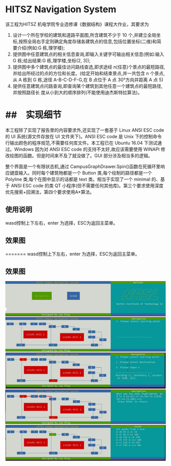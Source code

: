 # HITSZ Navigation System

该工程为HITSZ 机电学院专业选修课《数据结构》课程大作业，其要求为

1. 设计一个所在学校的建筑和道路平面图,所含建筑不少于 10 个,并建立全局坐标,按照全局右手定则确定角度存储各建筑点的信息,包括位置坐标(二维)和简要介绍(例如:G 栋,理学楼);
2. 提供图中任意建筑点的相关信息查询,即输入关键字可输出相关信息(例如:输入 G 栋;给出结果:G 栋,理学楼,坐标(2, 3));
3. 提供图中多个建筑点的最佳访问路线查选,即求途经 n(任意)个景点的最短路径,并给出所经过的点的方位和长度。(给定开始和结束景点,并一共包含 n 个景点,从 A 栋到 G 栋,途径 A-B-C-D-F-G,在 B 点位于 A 点 30°方向并距离 A 点 5)
4. 提供任意建筑点问路查询,即查询某个建筑到其他任意一个建筑点的最短路径,并按照路径长
度从小到大的顺序排列(不能使用迪杰斯特拉算法)。

##　实现细节
=======
本工程除了实现了报告里的内容要求外,还实现了一套基于 Linux ANSI ESC code 的 UI 系统(源文件存放在 UI 文件夹下)。ANSI ESC code 是 Unix 下的控制命令行输出颜色的程序规范,不需要任何库文件。本工程已在 Ubuntu 16.04 下测试通过。Windows 因为对 ANSI ESC code 的支持不太好,故应该需要使用 WINAPI 修改绘图的函数。但是时间来不及了就没做了。GUI 部分涉及相当多的逻辑。

整个界面是一个有限状态机,通过 CampusGraphDrawer.Spin()函数在死循环里响应键盘输入。同时每个建筑物都是一个 Button 类,每个绘制的路径都是一个 Polyline 类,每个在图中显示的话都是 text 类。相当于实现了一个 minimal 的、基于 ANSI ESC code 的类 QT 小程序(但不需要任何其他库)。第三个要求使用深度优先搜索+回溯法，第四个要求使用A*算法。

## 使用说明
wasd控制上下左右，enter 为选择，ESC为返回主菜单。

## 效果图

=======
wasd控制上下左右，enter 为选择，ESC为返回主菜单。
## 效果图
![](resources/main_page.png)
![](resources/Picture1.png)
![](resources/Picture2.png)
![](resources/Picture3.png)
![](resources/Picture4.png)

